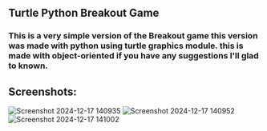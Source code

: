## Turtle Python Breakout Game
### This is a very simple version of the Breakout game this version was made with python using turtle graphics module. this is made with object-oriented if you have any suggestions I'll glad to known.

## Screenshots:
![Screenshot 2024-12-17 140935](https://github.com/user-attachments/assets/dc9bd0bc-6d0d-442f-836e-dbd4e22be4c5)
![Screenshot 2024-12-17 140952](https://github.com/user-attachments/assets/d7bdd912-149b-4685-b9bd-4815a5493862)
![Screenshot 2024-12-17 141002](https://github.com/user-attachments/assets/cd4b04d5-74c3-4f0e-ae26-7d9839a3ce5a)
